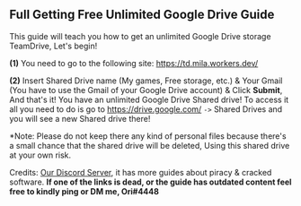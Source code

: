 ## **Full Getting Free Unlimited Google Drive Guide**

This guide will teach you how to get an unlimited Google Drive storage TeamDrive, Let's begin!

**(1)** You need to go to the following site:
<https://td.mila.workers.dev/>

**(2)** Insert Shared Drive name (My games, Free storage, etc.) & Your Gmail (You have to use the Gmail of your Google Drive account) & Click **__Submit__**, And that's it! You have an unlimited Google Drive Shared drive!
To access it all you need to do is go to <https://drive.google.com/> `->` Shared Drives and you will see a new Shared drive there!

*Note: Please do not keep there any kind of personal files because there's a small chance that the shared drive will be deleted, Using this shared drive at your own risk.

Credits: [Our Discord Server](https://discord.gg/enMG8bXUbn), it has more guides about piracy & cracked software.
**If one of the links is dead, or the guide has outdated content feel free to kindly ping or DM me, Ori#4448**

